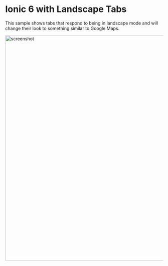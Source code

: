 # Ionic 6 with Landscape Tabs
This sample shows tabs that respond to being in landscape mode and will change their look to something similar to Google Maps.

<img width="721" alt="screenshot" src="https://user-images.githubusercontent.com/84595830/170053605-a6b63dc6-0f11-491c-98b3-a4a0f5f20cd2.png">
